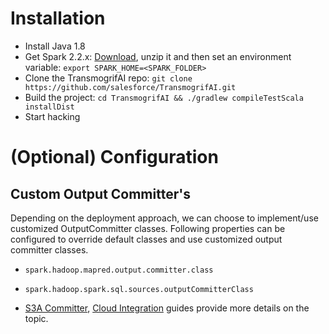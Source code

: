 # Installation

* Install Java 1.8
* Get Spark 2.2.x: [Download](https://spark.apache.org/downloads.html), unzip it and then set an environment variable: `export SPARK_HOME=<SPARK_FOLDER>`
* Clone the TransmogrifAI repo: `git clone https://github.com/salesforce/TransmogrifAI.git`
* Build the project: `cd TransmogrifAI && ./gradlew compileTestScala installDist`
* Start hacking

# (Optional) Configuration

## Custom Output Committer's

Depending on the deployment approach, we can choose to implement/use customized OutputCommitter classes. Following properties can be configured to override default classes and use customized output committer classes.
* `spark.hadoop.mapred.output.committer.class`
* `spark.hadoop.spark.sql.sources.outputCommitterClass`

* [S3A Committer](https://hadoop.apache.org/docs/current3/hadoop-aws/tools/hadoop-aws/committers.html), [Cloud Integration](https://people.apache.org/~pwendell/spark-nightly/spark-master-docs/latest/cloud-integration.html#configuring) guides provide more details on the topic.
